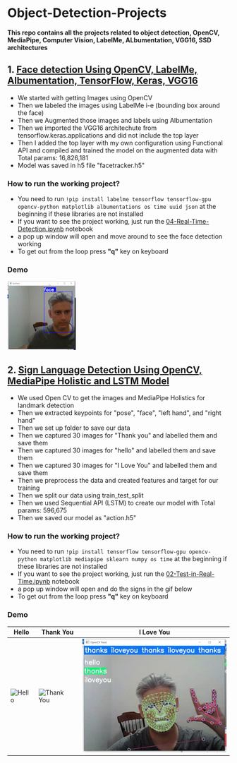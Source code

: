 # Object-Detection-Projects

**This repo contains all the projects related to object detection, OpenCV, MediaPipe, Computer Vision, LabelMe, ALbumentation, VGG16, SSD architectures**

## 1. [Face detection Using OpenCV, LabelMe, Albumentation, TensorFlow, Keras, VGG16](https://github.com/salmankhaliq22/Object-Detection-Projects/tree/main/face-detection-using-OpenCV-LabelMe-Albumnetation-VGG16-DNN)
  - We started with getting Images using OpenCV
  - Then we labeled the images using LabelMe i-e (bounding box around the face) 
  - Then we Augmented those images and labels using Albumentation
  - Then we imported the VGG16 architechute from tensorflow.keras.applications and did not include the top layer
  - Then I added the top layer with my own configuration using Functional API and compiled and trained the model on the augmented data with Total params: 16,826,181
  - Model was saved in h5 file "facetracker.h5"
  
  ### How to run the working project?
  - You need to run ``!pip install labelme tensorflow tensorflow-gpu opencv-python matplotlib albumentations os time uuid json`` at the beginning if these libraries are not installed
  - If you want to see the project working, just run the [04-Real-Time-Detection.ipynb](https://github.com/salmankhaliq22/Object-Detection-Projects/blob/main/face-detection-using-OpenCV-LabelMe-Albumnetation-VGG16-DNN/04-Real-Time-Detection.ipynb) notebook
  - a pop up window will open and move around to see the face detection working
  - To get out from the loop press **"q"** key on keyboard
  
  ### Demo
  ![Face Detection](https://github.com/salmankhaliq22/Object-Detection-Projects/blob/main/face-detection-using-OpenCV-LabelMe-Albumnetation-VGG16-DNN/Demo/Demo_2_AdobeExpress.gif)
  
## 2. [Sign Language Detection Using OpenCV, MediaPipe Holistic and LSTM Model](https://github.com/salmankhaliq22/Object-Detection-Projects/tree/main/sign-language-detection-using-OpenCV-Labelme-mediapipe-DNN)
  - We used Open CV to get the images and MediaPipe Holistics for landmark detection
  - Then we extracted keypoints for "pose", "face", "left hand", and "right hand"
  - Then we set up folder to save our data
  - Then we captured 30 images for "Thank you" and labelled them and save them
  - Then we captured 30 images for "hello" and labelled them and save them
  - Then we captured 30 images for "I Love You" and labelled them and save them
  - Then we preprocess the data and created features and target for our training
  - Then we split our data using train_test_split
  - Then we used Sequential API (LSTM) to create our model with Total params: 596,675
  - Then we saved our model as "action.h5" 
  
  ### How to run the working project?
  - You need to run ``!pip install tensorflow tensorflow-gpu opencv-python matplotlib mediapipe sklearn numpy os time`` at the beginning if these libraries are not installed
  - If you want to see the project working, just run the [02-Test-in-Real-Time.ipynb](https://github.com/salmankhaliq22/Object-Detection-Projects/blob/main/sign-language-detection-using-OpenCV-Labelme-mediapipe-DNN/02-Test-in-Real-Time.ipynb) notebook
  - a pop up window will open and do the signs in the gif below
  - To get out from the loop press **"q"** key on keyboard
  
  ### Demo
  | Hello  | Thank You  |  I Love You |
  |---|---|---|
  | ![Hello](https://github.com/salmankhaliq22/Object-Detection-Projects/blob/main/sign-language-detection-using-OpenCV-Labelme-mediapipe-DNN/Demo/hello_AdobeExpress.gif) |  ![Thank You](https://github.com/salmankhaliq22/Object-Detection-Projects/blob/main/sign-language-detection-using-OpenCV-Labelme-mediapipe-DNN/Demo/Thank_you_AdobeExpress.gif) |   ![I Love You](https://github.com/salmankhaliq22/Object-Detection-Projects/blob/main/sign-language-detection-using-OpenCV-Labelme-mediapipe-DNN/Demo/ILU_AdobeExpress.gif) |
  
  
